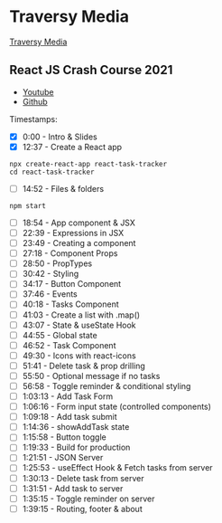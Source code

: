 # Traversy Media

[Traversy Media](https://www.youtube.com/channel/UC29ju8bIPH5as8OGnQzwJyA)

## React JS Crash Course 2021

* [Youtube](https://www.youtube.com/watch?v=w7ejDZ8SWv8)
* [Github](https://github.com/bradtraversy/react-crash-2021)

Timestamps:
- [x] 0:00​ - Intro & Slides
- [x] 12:37​ - Create a React app
```
npx create-react-app react-task-tracker
cd react-task-tracker
```
- [ ] 14:52​ - Files & folders
```
npm start
```
- [ ] 18:54​ - App component & JSX
- [ ] 22:39​ - Expressions in JSX
- [ ] 23:49​ - Creating a component
- [ ] 27:18​ - Component Props
- [ ] 28:50​ - PropTypes
- [ ] 30:42​ - Styling
- [ ] 34:17​ - Button Component
- [ ] 37:46​ - Events
- [ ] 40:18​ - Tasks Component
- [ ] 41:03​ - Create a list with .map()
- [ ] 43:07​ - State & useState Hook
- [ ] 44:55​ - Global state
- [ ] 46:52​ - Task Component
- [ ] 49:30​ - Icons with react-icons
- [ ] 51:41​ - Delete task & prop drilling
- [ ] 55:50​ - Optional message if no tasks
- [ ] 56:58​ - Toggle reminder & conditional styling
- [ ] 1:03:13​ - Add Task Form
- [ ] 1:06:16​ - Form input state (controlled components)
- [ ] 1:09:18​ - Add task submit
- [ ] 1:14:36​ - showAddTask state
- [ ] 1:15:58​ - Button toggle
- [ ] 1:19:33​ - Build for production
- [ ] 1:21:51​ - JSON Server
- [ ] 1:25:53​ - useEffect Hook & Fetch tasks from server
- [ ] 1:30:13​ - Delete task from server
- [ ] 1:31:51​ - Add task to server
- [ ] 1:35:15​ - Toggle reminder on server
- [ ] 1:39:15​ - Routing, footer & about